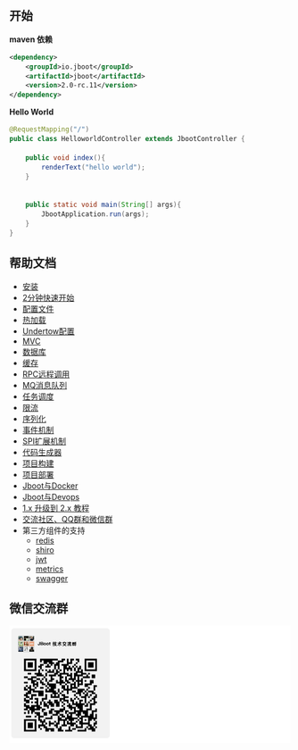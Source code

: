 

## 开始

**maven 依赖**

```xml
<dependency>
    <groupId>io.jboot</groupId>
    <artifactId>jboot</artifactId>
    <version>2.0-rc.11</version>
</dependency>
```

**Hello World**

```java
@RequestMapping("/")
public class HelloworldController extends JbootController {

    public void index(){
        renderText("hello world");
    }


    public static void main(String[] args){
        JbootApplication.run(args);
    }
}
```


## 帮助文档

- [安装](./doc/docs/install.md)
- [2分钟快速开始](./doc/docs/quickstart.md)
- [配置文件](./doc/docs/config.md)
- [热加载](./doc/docs/hotload.md)
- [Undertow配置](./doc/docs/undertow.md)
- [MVC](./doc/docs/mvc.md)
- [数据库](./doc/docs/db.md)
- [缓存](./doc/docs/cache.md)
- [RPC远程调用](./doc/docs/rpc.md)
- [MQ消息队列](./doc/docs/mq.md)
- [任务调度](./doc/docs/schedule.md)
- [限流](./doc/docs/limit.md)
- [序列化](./doc/docs/serialize.md)
- [事件机制](./doc/docs/event.md)
- [SPI扩展机制](./doc/docs/spi.md)
- [代码生成器](./doc/docs/codegen.md)
- [项目构建](./doc/docs/build.md)
- [项目部署](./doc/docs/deploy.md)
- [Jboot与Docker](./doc/docs/docker.md)
- [Jboot与Devops](./doc/docs/devops.md)
- [1.x 升级到 2.x 教程](./doc/docs/upgrade.md)
- [交流社区、QQ群和微信群](./doc/docs/communication.md)
- 第三方组件的支持
  - [redis](./doc/docs/redis.md)
  - [shiro](./doc/docs/shiro.md)
  - [jwt](./doc/docs/jwt.md)
  - [metrics]()
  - [swagger]()


## 微信交流群

![](./doc/docs/imgs/jboot-wechat-group.png)

